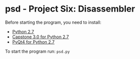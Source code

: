psd - Project Six: Disassembler
==========================

Before starting the program, you need to install:

* [Python 2.7](https://www.python.org/ftp/python/2.7.9/python-2.7.9.msi)
* [Capstone 3.0 for Python 2.7](http://www.capstone-engine.org/download/3.0/capstone-3.0-python2.7-win32.exe)
* [PyQt4 for Python 2.7](http://sourceforge.net/projects/pyqt/files/PyQt4/PyQt-4.11.3/PyQt4-4.11.3-gpl-Py2.7-Qt4.8.6-x32.exe/download)

To start the program run: `psd.py`